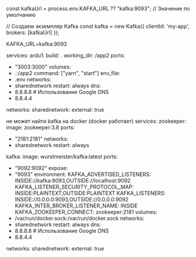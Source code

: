 const kafkaUrl = process.env.KAFKA_URL ?? "kafka:9093"; // Значение по умолчанию

// Создаем экземпляр Kafka
const kafka = new Kafka({
clientId: 'my-app',
brokers: [kafkaUrl]
});

KAFKA_URL=kafka:9093

services:
ardu1:
build: .
working_dir: /app2
ports:
- "3003:3000"
volumes:
- .:/app2
command: ["yarn", "start"]
env_file:
- .env
networks:
- sharednetwork
restart: always
dns:
- 8.8.8.8  # Использование Google DNS
- 8.8.4.4

networks:
sharednetwork:
external: true


не может найти kafka на docker (docker работает)
services:
zookeeper:
image: zookeeper:3.8
ports:
- "2181:2181"
networks:
- sharednetwork
restart: always

kafka:
image: wurstmeister/kafka:latest
ports:
- "9092:9092"
expose:
- "9093"
environment:
KAFKA_ADVERTISED_LISTENERS: INSIDE://kafka:9093,OUTSIDE://localhost:9092
KAFKA_LISTENER_SECURITY_PROTOCOL_MAP: INSIDE:PLAINTEXT,OUTSIDE:PLAINTEXT
KAFKA_LISTENERS: INSIDE://0.0.0.0:9093,OUTSIDE://0.0.0.0:9092
KAFKA_INTER_BROKER_LISTENER_NAME: INSIDE
KAFKA_ZOOKEEPER_CONNECT: zookeeper:2181
volumes:
- /var/run/docker.sock:/var/run/docker.sock
networks:
- sharednetwork
restart: always
dns:
- 8.8.8.8  # Использование Google DNS
- 8.8.4.4

networks:
sharednetwork:
external: true